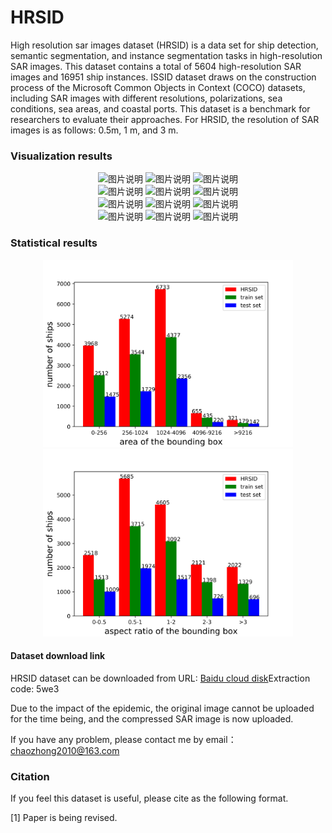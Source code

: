 # HRSID
High resolution sar images dataset (HRSID) is a data set for ship detection, semantic segmentation, and instance segmentation tasks in high-resolution SAR images. This dataset contains a total of 5604 high-resolution SAR images and 16951 ship instances. ISSID dataset draws on the construction process of the Microsoft Common Objects in Context (COCO) datasets, including SAR images with different resolutions, polarizations, sea conditions, sea areas, and coastal ports. This dataset is a benchmark for researchers to evaluate their approaches. For HRSID, the resolution of SAR images is as follows: 0.5m, 1 m, and 3 m.

### Visualization results
<div align="center">
<img src="./data/P0094_0_800_3000_3800.png" height="250px" width="250px" alt="图片说明" >
<img src="./data/P0094_0_800_3000_3800_instance_color_RGB.png" height="250px" width="250px" alt="图片说明" >
<img src="./data/P0094_0_800_3000_3800_instance_id_RGB.png" height="250px" width="250px" alt="图片说明" >
</div>
<div align="center">
<img src="./data/P0119_2400_3200_6000_6800.png" height="250px" width="250px" alt="图片说明" >
<img src="./data/P0119_2400_3200_6000_6800_instance_color_RGB.png" height="250px" width="250px" alt="图片说明" >
<img src="./data/P0119_2400_3200_6000_6800_instance_id_RGB.png" height="250px" width="250px" alt="图片说明" >
</div>
<div align="center">
<img src="./data/P0123_4800_5600_4800_5600.png" height="250px" width="250px" alt="图片说明" >
<img src="./data/P0123_4800_5600_4800_5600_instance_color_RGB.png" height="250px" width="250px" alt="图片说明" >
<img src="./data/P0123_4800_5600_4800_5600_instance_id_RGB.png" height="250px" width="250px" alt="图片说明" >
</div>
<div align="center">
<img src="./data/P0135_1800_2600_4800_5600.png" height="250px" width="250px" alt="图片说明" >
<img src="./data/P0135_1800_2600_4800_5600_instance_color_RGB.png" height="250px" width="250px" alt="图片说明" >
<img src="./data/P0135_1800_2600_4800_5600_instance_id_RGB.png" height="250px" width="250px" alt="图片说明" >
</div>

### Statistical results
<div align="center">
<img src="./bar_area of the bounding box.png" height="300px" width="400px" alt="图片说明" >
<img src="./bar_aspect_ratio of the bounding box.png" height="300px" width="400px" alt="图片说明" >
</div>

#### Dataset download link

HRSID dataset can be downloaded from URL: [Baidu cloud disk](https://pan.baidu.com/s/1P8Qjq0XUNrQaiv5uNkasCQ)Extraction code: 5we3

Due to the impact of the epidemic, the original image cannot be uploaded for the time being, and the compressed SAR image is now uploaded.

If you have any problem, please contact me by email：chaozhong2010@163.com

### Citation

If you feel this dataset is useful, please cite as the following format.

[1] Paper is being revised.
